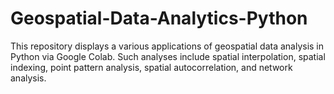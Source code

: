 # Geospatial-Data-Analytics-Python
This repository displays a various applications of geospatial data analysis in Python via Google Colab. Such analyses include spatial interpolation, spatial indexing, point pattern analysis, spatial autocorrelation, and network analysis.
